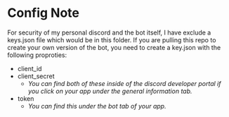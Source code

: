 # Config Note
For security of my personal discord and the bot itself, I have exclude a keys.json file which would be in this folder.  If you are pulling this repo to create your own version of the bot, you need to create a key.json with the following proproties:
* client_id
* client_secret
    * _You can find both of these inside of the discord developer portal if you click on your app under the general information tab._
* token
    * _You can find this under the bot tab of your app._